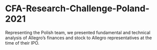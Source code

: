 # CFA-Research-Challenge-Poland-2021
Representing the Polish team, we presented fundamental and technical analysis of Allegro’s finances and stock to Allegro representatives at the time of their IPO.

